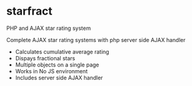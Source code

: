 # starfract
PHP and AJAX star rating system
	<p>Complete AJAX star rating systems with php server side AJAX handler</p>
	<ul>
		<li>Calculates cumulative average rating</li>
		<li>Dispays fractional stars</li>
		<li>Multiple objects on a single page</li>
		<li>Works in No JS environment</li>
		<li>Includes server side AJAX handler</li>
	</ul>
